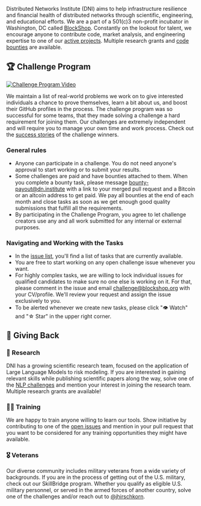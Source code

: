 Distributed Networks Institute (DNI) aims to help infrastructure resilience and financial health of distributed networks through scientific, engineering, and educational efforts. We are a part of a 501(c)3 non-profit incubator in Washington, DC called [BlockShop](https://blockshop.org/). Constantly on the lookout for talent, we encourage anyone to contribute code, market analysis, and engineering expertise to one of our [active projects](https://dn.institute/#projects). Multiple research grants and [code bounties](https://github.com/1712n/dn-institute/labels/%F0%9F%92%B0%20bounty) are available.

## 🏆 Challenge Program

[![Challenge Program Video](https://blockshopdc.com/static/assets/images/challenge.jpg)](https://link.hygge.work/MayaVick_Challenge)

We maintain a list of real-world problems we work on to give interested individuals a chance to prove themselves, learn a bit about us, and boost their GitHub profiles in the process. The challenge program was so successful for some teams, that they made solving a challenge a hard requirement for joining them. Our challenges are extremely independent and will require you to manage your own time and work process. Check out the [success stories](https://www.instagram.com/explore/tags/challenge_successstory/) of the challenge winners.

### General rules

- Anyone can participate in a challenge. You do not need anyone's approval to start working or to submit your results.
- Some challenges are paid and have bounties attached to them. When you complete a bounty task, please message bounty-payout@dn.institute with a link to your merged pull request and a Bitcoin or an altcoin address to get paid. We pay all bounties at the end of each month and close tasks as soon as we get enough good quality submissions that fulfill all the requirements.
- By participating in the Challenge Program, you agree to let challenge creators use any and all work submitted for any internal or external purposes.

### Navigating and Working with the Tasks

- In the [issue list](https://github.com/1712n/dn-institute/issues), you'll find a list of tasks that are currently available.
- You are free to start working on any open challenge issue whenever you want.
- For highly complex tasks, we are willing to lock individual issues for qualified candidates to make sure no one else is working on it. For that, please comment in the issue and email challenge@blockshop.org with your CV/profile. We'll review your request and assign the issue exclusively to you.
- To be alerted whenever we create new tasks, please click "👁 Watch" and "☆ Star" in the upper right corner.

## 🌱 Giving Back

### 🔬 Research

DNI has a growing scientific research team, focused on the application of Large Language Models to risk modeling. If you are interested in gaining relevant skills while publishing scientific papers along the way, solve one of the [NLP challenges](https://github.com/1712n/dn-institute/labels/nlp) and mention your interest in joining the research team. Multiple research grants are available!

### 🧑‍🎓 Training

We are happy to train anyone willing to learn our tools. Show initiative by contributing to one of the [open issues](https://github.com/1712n/dn-institute/issues) and mention in your pull request that you want to be considered for any training opportunities they might have available.

### 🎖️ Veterans

Our diverse community includes military veterans from a wide variety of backgrounds. If you are in the process of getting out of the U.S. military, check out our SkillBridge program. Whether you qualify as eligible U.S. military personnel, or served in the armed forces of another country, solve one of the challenges and/or reach out to [@jhirschkorn](https://github.com/jhirschkorn).
